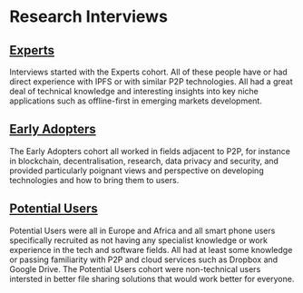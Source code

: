 # Research Interviews

## [Experts][1]

Interviews started with the Experts cohort. All of these people have or had direct experience with IPFS or with similar P2P technologies. All had a great deal of technical knowledge and interesting insights into key niche applications such as offline-first in emerging markets development.

## [Early Adopters][2]

The Early Adopters cohort all worked in fields adjacent to P2P, for instance in blockchain, decentralisation, research, data privacy and security, and provided particularly poignant views and perspective on developing technologies and how to bring them to users.

## [Potential Users][3]

Potential Users were all in Europe and Africa and all smart phone users specifically recruited as not having any specialist knowledge or work experience in the tech and software fields. All had at least some knowledge or passing familiarity with P2P and cloud services such as Dropbox and Google Drive. The Potential Users cohort were non-technical users intersted in better file sharing solutions that would work better for everyone.

[1]:	experts/
[2]:	early-adopters-1/
[3]:	potential-users/